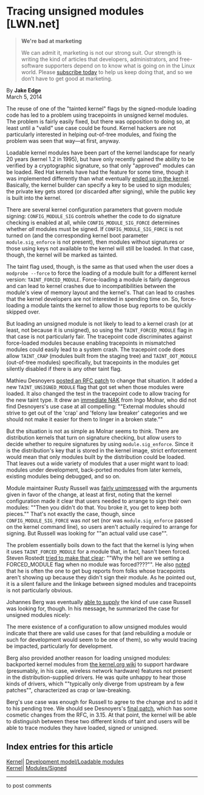# Tracing unsigned modules [LWN.net]

> **We're bad at marketing**
> 
> We can admit it, marketing is not our strong suit. Our strength is writing the kind of articles that developers, administrators, and free-software supporters depend on to know what is going on in the Linux world. Please [subscribe today](/Promo/nsn-bad/subscribe) to help us keep doing that, and so we don’t have to get good at marketing. 

By **Jake Edge**  
March 5, 2014 

The reuse of one of the "tainted kernel" flags by the signed-module loading code has led to a problem using tracepoints in unsigned kernel modules. The problem is fairly easily fixed, but there was opposition to doing so, at least until a "valid" use case could be found. Kernel hackers are not particularly interested in helping out-of-tree modules, and fixing the problem was seen that way—at first, anyway. 

Loadable kernel modules have been part of the kernel landscape for nearly 20 years (kernel 1.2 in 1995), but have only recently gained the ability to be verified by a cryptographic signature, so that only "approved" modules can be loaded. Red Hat kernels have had the feature for some time, though it was implemented differently than what eventually [ended up in the kernel](/Articles/515007/). Basically, the kernel builder can specify a key to be used to sign modules; the private key gets stored (or discarded after signing), while the public key is built into the kernel. 

There are several kernel configuration parameters that govern module signing: `CONFIG_MODULE_SIG` controls whether the code to do signature checking is enabled at all, while `CONFIG_MODULE_SIG_FORCE` determines whether _all_ modules must be signed. If `CONFIG_MODULE_SIG_FORCE` is not turned on (and the corresponding kernel boot parameter `module.sig_enforce` is not present), then modules without signatures or those using keys not available to the kernel will still be loaded. In that case, though, the kernel will be marked as tainted. 

The taint flag used, though, is the same as that used when the user does a `modprobe --force` to force the loading of a module built for a different kernel version: `TAINT_FORCED_MODULE`. Force-loading a module is fairly dangerous and can lead to kernel crashes due to incompatibilities between the module's view of memory layout and the kernel's. That can lead to crashes that the kernel developers are not interested in spending time on. So, force-loading a module taints the kernel to allow those bug reports to be quickly skipped over. 

But loading an unsigned module is not likely to lead to a kernel crash (or at least, not because it is unsigned), so using the `TAINT_FORCED_MODULE` flag in that case is not particularly fair. The tracepoint code discriminates against force-loaded modules because enabling tracepoints in mismatched modules could easily lead to a system crash. The tracepoint code does allow `TAINT_CRAP` (modules built from the staging tree) and `TAINT_OOT_MODULE` (out-of-tree modules) specifically, but tracepoints in the modules get silently disabled if there is any other taint flag. 

Mathieu Desnoyers [posted an RFC patch](/Articles/588804/) to change that situation. It added a new `TAINT_UNSIGNED_MODULE` flag that got set when those modules were loaded. It also changed the test in the tracepoint code to allow tracing for the new taint type. It drew an [immediate NAK](/Articles/588905/) from Ingo Molnar, who did not find Desnoyers's use case at all compelling: ""External modules should strive to get out of the 'crap' and 'felony law breaker' categories and we should not make it easier for them to linger in a broken state."" 

But the situation is not as simple as Molnar seems to think. There are distribution kernels that turn on signature checking, but allow users to decide whether to require signatures by using `module.sig_enforce`. Since it is the distribution's key that is stored in the kernel image, strict enforcement would mean that only modules built by the distribution could be loaded. That leaves out a wide variety of modules that a user might want to load: modules under development, back-ported modules from later kernels, existing modules being debugged, and so on. 

Module maintainer Rusty Russell was [fairly unimpressed](/Articles/588911/) with the arguments given in favor of the change, at least at first, noting that the kernel configuration made it clear that users needed to arrange to sign their own modules: ""Then you didn't do that. You broke it, you get to keep both pieces."" That's not exactly the case, though, since `CONFIG_MODULE_SIG_FORCE` was _not_ set (nor was `module.sig_enforce` passed on the kernel command line), so users aren't actually required to arrange for signing. But Russell was looking for ""an actual valid use case"". 

The problem essentially boils down to the fact that the kernel is lying when it uses `TAINT_FORCED_MODULE` for a module that, in fact, hasn't been forced. Steven Rostedt [tried to make that clear](/Articles/588923/): ""Why the hell are we setting a FORCED_MODULE flag when no module was forced????"". He also [noted](/Articles/588924/) that he is often the one to get bug reports from folks whose tracepoints aren't showing up because they didn't sign their module. As he pointed out, it is a silent failure and the linkage between signed modules and tracepoints is not particularly obvious. 

Johannes Berg was eventually [able to supply](/Articles/588926/) the kind of use case Russell was looking for, though. In his message, he summarized the case for unsigned modules nicely: 

The mere existence of a configuration to allow unsigned modules would indicate that there are valid use cases for that (and rebuilding a module or such for development would seem to be one of them), so why would tracing be impacted, particularly for development. 

Berg also provided another reason for loading unsigned modules: backported kernel modules from [the kernel.org wiki](https://backports.wiki.kernel.org/) to support hardware (presumably, in his case, wireless network hardware) features not present in the distribution-supplied drivers. He was quite unhappy to hear those kinds of drivers, which ""typically only diverge from upstream by a few patches"", characterized as crap or law-breaking. 

Berg's use case was enough for Russell to agree to the change and to add it to his pending tree. We should see Desnoyers's [final patch](/Articles/588803/), which has some cosmetic changes from the RFC, in 3.15. At that point, the kernel will be able to distinguish between these two different kinds of taint and users will be able to trace modules they have loaded, signed or unsigned. 

  
Index entries for this article  
---  
[Kernel](/Kernel/Index)| [Development model/Loadable modules](/Kernel/Index#Development_model-Loadable_modules)  
[Kernel](/Kernel/Index)| [Modules/Signed](/Kernel/Index#Modules-Signed)  
  


* * *

to post comments 
